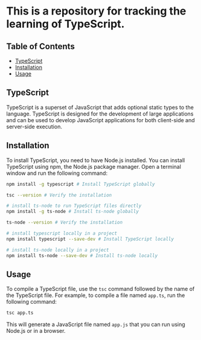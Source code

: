 # This is a repository for tracking the learning of TypeScript.

## Table of Contents
- [TypeScript](#typescript)
- [Installation](#installation)
- [Usage](#usage)

## TypeScript
TypeScript is a superset of JavaScript that adds optional static types to the language. TypeScript is designed for the development of large applications and can be used to develop JavaScript applications for both client-side and server-side execution.

## Installation
To install TypeScript, you need to have Node.js installed. You can install TypeScript using npm, the Node.js package manager. Open a terminal window and run the following command:
```bash
npm install -g typescript # Install TypeScript globally

tsc --version # Verify the installation

# install ts-node to run TypeScript files directly
npm install -g ts-node # Install ts-node globally

ts-node --version # Verify the installation

# install typescript locally in a project
npm install typescript --save-dev # Install TypeScript locally

# install ts-node locally in a project
npm install ts-node --save-dev # Install ts-node locally

```

## Usage
To compile a TypeScript file, use the `tsc` command followed by the name of the TypeScript file. For example, to compile a file named `app.ts`, run the following command:
```bash
tsc app.ts
```
This will generate a JavaScript file named `app.js` that you can run using Node.js or in a browser.
```